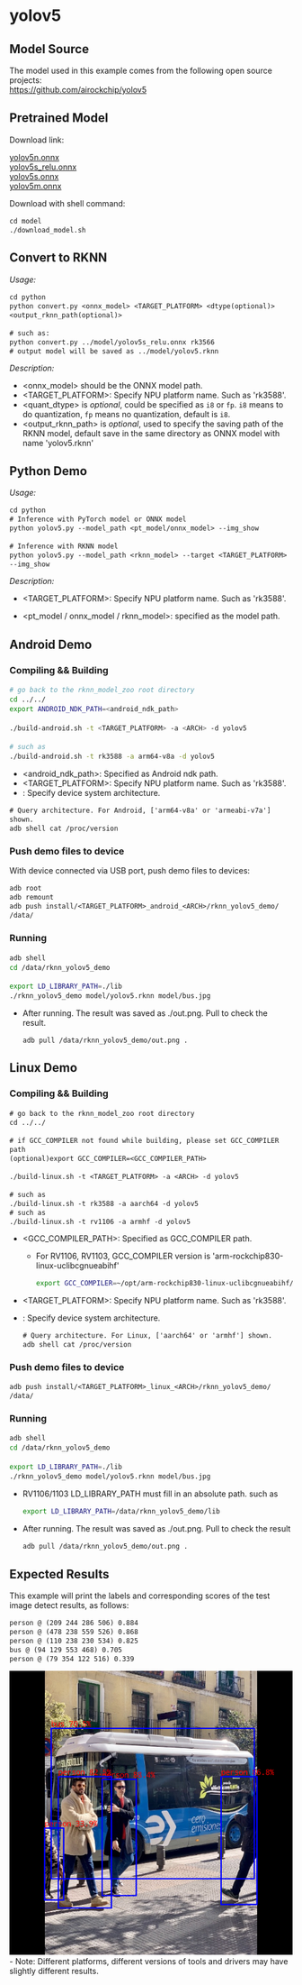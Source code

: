 # yolov5

## Model Source
The model used in this example comes from the following open source projects:  
https://github.com/airockchip/yolov5



## Pretrained Model

Download link: 

[yolov5n.onnx](https://ftrg.zbox.filez.com/v2/delivery/data/ec1c6f44f8c24155875ac5bce7aa6b3c/examples/yolov5/yolov5n.onnx)<br />[yolov5s_relu.onnx](https://ftrg.zbox.filez.com/v2/delivery/data/ec1c6f44f8c24155875ac5bce7aa6b3c/examples/yolov5/yolov5s_relu.onnx)<br />[yolov5s.onnx](https://ftrg.zbox.filez.com/v2/delivery/data/ec1c6f44f8c24155875ac5bce7aa6b3c/examples/yolov5/yolov5n.onnx)<br />[yolov5m.onnx](https://ftrg.zbox.filez.com/v2/delivery/data/ec1c6f44f8c24155875ac5bce7aa6b3c/examples/yolov5/yolov5m.onnx)

Download with shell command:

```
cd model
./download_model.sh
```



## Convert to RKNN

*Usage:*

```shell
cd python
python convert.py <onnx_model> <TARGET_PLATFORM> <dtype(optional)> <output_rknn_path(optional)>

# such as: 
python convert.py ../model/yolov5s_relu.onnx rk3566
# output model will be saved as ../model/yolov5.rknn
```

*Description:*

- <onnx_model> should be the ONNX model path.
- <TARGET_PLATFORM>:  Specify NPU platform name. Such as 'rk3588'.
- <quant_dtype> is *optional*, could be specified as `i8` or `fp`. `i8` means to do quantization, `fp` means no quantization, default is `i8`.
- <output_rknn_path> is *optional*, used to specify the saving path of the RKNN model, default save in the same directory as ONNX model with name 'yolov5.rknn'



## Python Demo

*Usage:*

```shell
cd python
# Inference with PyTorch model or ONNX model
python yolov5.py --model_path <pt_model/onnx_model> --img_show

# Inference with RKNN model
python yolov5.py --model_path <rknn_model> --target <TARGET_PLATFORM> --img_show
```
*Description:*
- <TARGET_PLATFORM>: Specify NPU platform name. Such as 'rk3588'.

- <pt_model / onnx_model / rknn_model>: specified as the model path.



## Android Demo

### Compiling && Building

```sh
# go back to the rknn_model_zoo root directory
cd ../../
export ANDROID_NDK_PATH=<android_ndk_path>

./build-android.sh -t <TARGET_PLATFORM> -a <ARCH> -d yolov5

# such as 
./build-android.sh -t rk3588 -a arm64-v8a -d yolov5
```

- <android_ndk_path>: Specified as Android ndk path.
- <TARGET_PLATFORM>: Specify NPU platform name. Such as 'rk3588'.
- <ARCH>: Specify device system architecture.

```shell
# Query architecture. For Android, ['arm64-v8a' or 'armeabi-v7a'] shown.
adb shell cat /proc/version
```

### Push demo files to device

With device connected via USB port, push demo files to devices:

```shell
adb root
adb remount
adb push install/<TARGET_PLATFORM>_android_<ARCH>/rknn_yolov5_demo/ /data/
```

### Running

```sh
adb shell
cd /data/rknn_yolov5_demo

export LD_LIBRARY_PATH=./lib
./rknn_yolov5_demo model/yolov5.rknn model/bus.jpg
```

- After running. The result was saved as ./out.png. Pull to check the result.

  ```
  adb pull /data/rknn_yolov5_demo/out.png .
  ```



## Linux Demo

### Compiling && Building

```shell
# go back to the rknn_model_zoo root directory
cd ../../

# if GCC_COMPILER not found while building, please set GCC_COMPILER path
(optional)export GCC_COMPILER=<GCC_COMPILER_PATH>

./build-linux.sh -t <TARGET_PLATFORM> -a <ARCH> -d yolov5

# such as 
./build-linux.sh -t rk3588 -a aarch64 -d yolov5
# such as 
./build-linux.sh -t rv1106 -a armhf -d yolov5
```

- <GCC_COMPILER_PATH>: Specified as GCC_COMPILER path.

  - For RV1106, RV1103, GCC_COMPILER version is 'arm-rockchip830-linux-uclibcgnueabihf'

    ```sh
    export GCC_COMPILER=~/opt/arm-rockchip830-linux-uclibcgnueabihf/bin/arm-rockchip830-linux-uclibcgnueabihf
    ```

- <TARGET_PLATFORM>: Specify NPU platform name. Such as 'rk3588'.

- <ARCH>: Specify device system architecture.

  ```shell
  # Query architecture. For Linux, ['aarch64' or 'armhf'] shown.
  adb shell cat /proc/version
  ```

### Push demo files to device

```shell
adb push install/<TARGET_PLATFORM>_linux_<ARCH>/rknn_yolov5_demo/ /data/
```

### Running

```sh
adb shell
cd /data/rknn_yolov5_demo

export LD_LIBRARY_PATH=./lib
./rknn_yolov5_demo model/yolov5.rknn model/bus.jpg
```

- RV1106/1103 LD_LIBRARY_PATH must fill in an absolute path. such as 

  ```sh
  export LD_LIBRARY_PATH=/data/rknn_yolov5_demo/lib
  ```

- After running. The result was saved as ./out.png. Pull to check the result

  ```sh
  adb pull /data/rknn_yolov5_demo/out.png .
  ```

  

## Expected Results

This example will print the labels and corresponding scores of the test image detect results, as follows:
```
person @ (209 244 286 506) 0.884
person @ (478 238 559 526) 0.868
person @ (110 238 230 534) 0.825
bus @ (94 129 553 468) 0.705
person @ (79 354 122 516) 0.339
```

<img src="result.png">
<br>
- Note: Different platforms, different versions of tools and drivers may have slightly different results.

